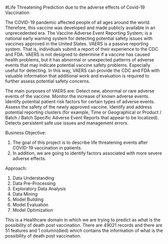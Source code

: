 #Life Threatening Prediction due to the adverse effects of Covid-19 Vaccination

The COVID-19 pandemic affected people of all ages around the world. Therefore, this vaccine was developed and made publicly available in an unprecedented era. The Vaccine Adverse Event Reporting System; is a national early warning system for detecting potential safety issues with vaccines approved in the United States.
VAERS is a passive reporting system. That is, individuals submit a report of their experience to the CDC and FDA. VAERS is not designed to determine if a vaccine has caused health problems, but it has abnormal or unexpected patterns of adverse events that may indicate potential vaccine safety problems. Especially useful for detecting. In this way, VAERS can provide the CDC and FDA with valuable information that additional work and evaluation is required to further assess potential safety concerns.

The main purposes of VAERS are:
Detect new, abnormal or rare adverse events of the vaccine. Monitor the increase of known adverse events.
Identify potential patient risk factors for certain types of adverse events. Assess the safety of the newly approved vaccine.
Identify and address potential reporting clusters (for example, Time or Geographical or Product / Batch / Batch Specific Adverse Event Reports that appear to be localized).
Detects persistent safe use issues and management errors.

Business Objective:
1.	The goal of this project is to describe life threatening events after COVID-19 vaccination in patients.
2.	In addition, we are going to identify factors associated with more severe adverse effects.


Approach:
1.	Data Understanding
2.	Data Pre-Processing
3.	Exploratory Data Analysis
4.	Data Mining
5.	Model Building
6.	Model Evaluation
7.	Model Optimization
 
This is a Healthcare domain in which we are trying to predict as what is the possibility of death post vaccination. There are 49021 records and there are 51 features and 1 column(died) which contains the information of what is the possibility of death post vaccination.




